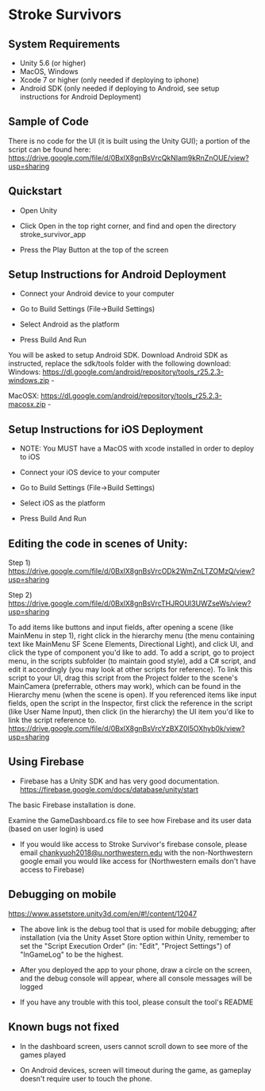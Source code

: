 # Stroke Survivors

## System Requirements

- Unity 5.6 (or higher)
- MacOS, Windows
- Xcode 7 or higher (only needed if deploying to iphone)
- Android SDK (only needed if deploying to Android, see setup instructions for Android Deployment)

## Sample of Code

There is no code for the UI (it is built using the Unity GUI); a portion of the script can be found here:
https://drive.google.com/file/d/0BxlX8gnBsVrcQkNIam9kRnZnOUE/view?usp=sharing




## Quickstart

* Open Unity

* Click Open in the top right corner, and find and open the directory stroke_survivor_app

* Press the Play Button at the top of the screen

## Setup Instructions for Android Deployment

* Connect your Android device to your computer

* Go to Build Settings (File->Build Settings) 

* Select Android as the platform

* Press Build And Run

You will be asked to setup Android SDK. Download Android SDK as instructed, replace the sdk/tools folder with the following download:
Windows: https://dl.google.com/android/repository/tools_r25.2.3-windows.zip -

MacOSX: https://dl.google.com/android/repository/tools_r25.2.3-macosx.zip -


## Setup Instructions for iOS Deployment

* NOTE: You MUST have a MacOS with xcode installed in order to deploy to iOS

* Connect your iOS device to your computer

* Go to Build Settings (File->Build Settings) 

* Select iOS as the platform

* Press Build And Run


## Editing the code in scenes of Unity:

Step 1) https://drive.google.com/file/d/0BxlX8gnBsVrcODk2WmZnLTZOMzQ/view?usp=sharing

Step 2) https://drive.google.com/file/d/0BxlX8gnBsVrcTHJROUl3UWZseWs/view?usp=sharing

To add items like buttons and input fields, after opening a scene (like MainMenu in step 1), right click in the hierarchy menu (the menu containing text like MainMenu SF Scene Elements, Directional Light), and click UI, and click the type of component you'd like to add. To add a script, go to project menu, in the scripts subfolder (to maintain good style), add a C# script, and edit it accordingly (you may look at other scripts for reference). To link this script to your UI, drag this script from the Project folder to the  scene's MainCamera (preferrable, others may work), which can be found in the Hierarchy menu (when the scene is open). If you referenced items like input fields, open the script in the Inspector, first click the reference in the script (like User Name Input), then click (in the hierarchy) the UI item you'd like to link the script reference to.
https://drive.google.com/file/d/0BxlX8gnBsVrcYzBXZ0l5OXhyb0k/view?usp=sharing



## Using Firebase
* Firebase has a Unity SDK and has very good documentation.
https://firebase.google.com/docs/database/unity/start

The basic Firebase installation is done. 

Examine the GameDashboard.cs file to see how Firebase and its user data (based on user login) is used


* If you would like access to Stroke Survivor's firebase console, please email chankyuoh2018@u.northwestern.edu with the non-Northwestern google email you would like access for (Northwestern emails don't have access to Firebase)

## Debugging on mobile
https://www.assetstore.unity3d.com/en/#!/content/12047

* The above link is the debug tool that is used for mobile debugging; after installation (via the Unity Asset Store option within Unity, remember to set the "Script Execution Order" (in: "Edit", "Project Settings") of "InGameLog" to be the highest.

* After you deployed the app to your phone, draw a circle on the screen, and the debug console will appear, where all console messages will be logged

* If you have any trouble with this tool, please consult the tool's README



## Known bugs not fixed

* In the dashboard screen, users cannot scroll down to see more of the games played

* On Android devices, screen will timeout during the game, as gameplay doesn't require user to touch the phone.


